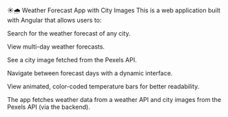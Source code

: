☀️🌧️ Weather Forecast App with City Images
This is a web application built with Angular that allows users to:

Search for the weather forecast of any city.

View multi-day weather forecasts.

See a city image fetched from the Pexels API.

Navigate between forecast days with a dynamic interface.

View animated, color-coded temperature bars for better readability.

The app fetches weather data from a weather API and city images from the Pexels API (via the backend).

